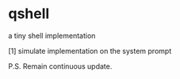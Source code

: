 # qshell

a tiny shell implementation

[1] simulate implementation on the system prompt

P.S. Remain continuous update.
